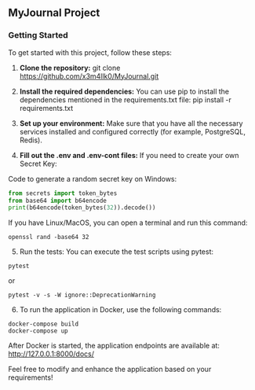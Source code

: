 ## MyJournal Project

### Getting Started

To get started with this project, follow these steps:

1. **Clone the repository:**
git clone https://github.com/x3m4llk0/MyJournal.git


2. **Install the required dependencies:**
You can use pip to install the dependencies mentioned in the requirements.txt file:
pip install -r requirements.txt


3. **Set up your environment:**
Make sure that you have all the necessary services installed and configured correctly (for example, PostgreSQL, Redis).

4. **Fill out the .env and .env-cont files:**
If you need to create your own Secret Key:

Code to generate a random secret key on Windows:
```python
from secrets import token_bytes
from base64 import b64encode
print(b64encode(token_bytes(32)).decode())
```
If you have Linux/MacOS, you can open a terminal and run this command:
```shell
openssl rand -base64 32
```
5. Run the tests:
You can execute the test scripts using pytest:
```shell
pytest
```
or
```shell
pytest -v -s -W ignore::DeprecationWarning
```
6. To run the application in Docker, use the following commands:
```shell
docker-compose build
docker-compose up
```
After Docker is started, the application endpoints are available at:
http://127.0.0.1:8000/docs/

Feel free to modify and enhance the application based on your requirements!